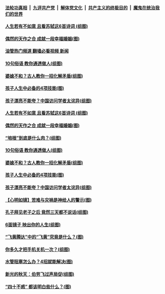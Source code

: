 ####  [法轮功真相](../../../../basic/blob/master/README.md?t=10131901) &nbsp;|&nbsp; [九评共产党](../../../../9ping.md/blob/master/README.md?t=10131901) &nbsp;|&nbsp; [解体党文化](../../../../jtdwh.md/blob/master/README.md?t=10131901)  &nbsp;|&nbsp; [共产主义的终极目的](../../../../gczydzjmd.md/blob/master/README.md?t=10131901) &nbsp;|&nbsp; [魔鬼在统治我们的世界](../../../../mgztzwmdsj.md/blob/master/README.md?t=10131901) 

#### [人生若有不如意 且看苏轼这6首诗词 (组图)](../pages/p8/1018696.md?t=10131901) 

#### [偶然的天作之合 成就一段幸福婚姻(图)](../pages/p8/1018896.md?t=10131901) 

#### [油管热门频道 翻墙必看视频 新闻](http://209.250.226.216:81/youtube.html?10131901)

#### [10句俗语 教你通透做人(组图)](../pages/p8/1017517.md?t=10131901) 

#### [婆媳不和？古人教你一招化解矛盾(组图)](../pages/p8/1018895.md?t=10131901) 

#### [孩子人生中必备的4项技能(图)](../pages/p8/1018869.md?t=10131901) 

#### [孩子漂亮不能夸？中国访问学者太诧异(组图)](../pages/p8/1018407.md?t=10131901) 

#### [人生若有不如意 且看苏轼这6首诗词 (组图)](../pages/p8/1018696.md?t=10131901) 


#### [偶然的天作之合 成就一段幸福婚姻(图)](../pages/p8/1018896.md?t=10131901) 


#### [“培根”到底是什么肉？(组图)](../pages/p8/1018951.md?t=10131901) 


#### [10句俗语 教你通透做人(组图)](../pages/p8/1017517.md?t=10131901) 


#### [婆媳不和？古人教你一招化解矛盾(组图)](../pages/p8/1018895.md?t=10131901) 

#### [孩子人生中必备的4项技能(图)](../pages/p8/1018869.md?t=10131901) 


#### [孩子漂亮不能夸？中国访问学者太诧异(组图)](../pages/p8/1018407.md?t=10131901) 

#### [【心明如镜】苦难与灾祸是神给人的警示(图)](../pages/p8/1018783.md?t=10131901) 

#### [孔子拜见老子之后 竟然三天都不说话(组图)](../pages/p8/1017033.md?t=10131901) 

#### [6面镜子 映出你的人生(组图)](../pages/p8/1018697.md?t=10131901) 

#### [“飞黄腾达”中的“飞黄”究竟是什么？(图)](../pages/p8/1018715.md?t=10131901) 

#### [你多久才把手机关机一次？(组图)](../pages/p8/1018502.md?t=10131901) 

#### [水管阻塞怎么办？4招就能解决(图)](../pages/p8/1018678.md?t=10131901) 

#### [新光的秋天：伯劳飞过声局促(组图)](../pages/p8/1018605.md?t=10131901) 

#### [“四十不惑” 都该明白些什么？(图)](../pages/p8/1018503.md?t=10131901) 

<img src='http://gfw-breaker.win/goodnews/indexes/p8.md' width='0px' height='0px'/>
